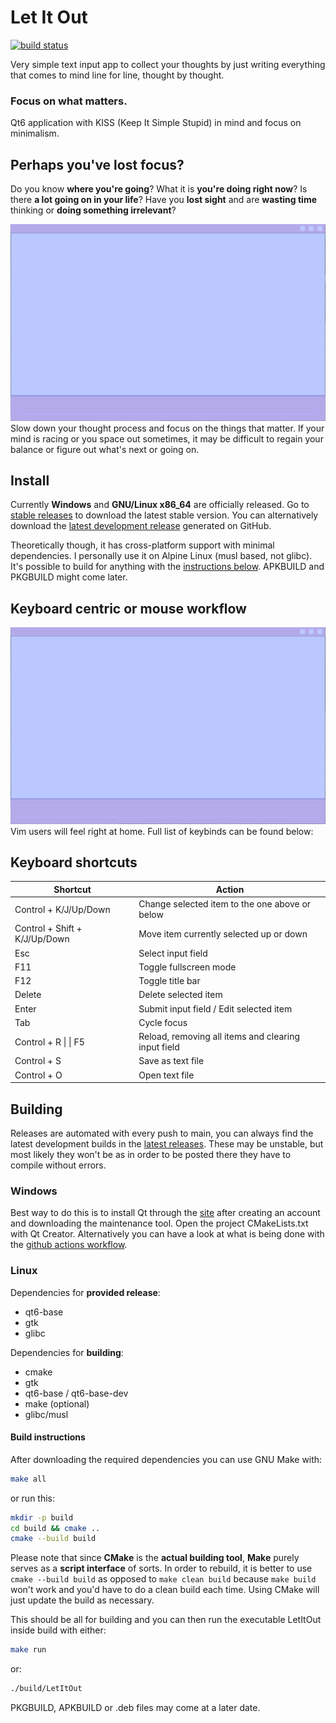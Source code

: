 # Let It Out
[![build status](https://github.com/NlGHT/LetItOut/actions/workflows/cmake.yml/badge.svg)](https://github.com/NlGHT/LetItOut/actions/workflows/cmake.yml)

Very simple text input app to collect your thoughts by just writing everything that comes to mind line for line, thought by thought.
### Focus on what matters.

Qt6 application with KISS (Keep It Simple Stupid) in mind and focus on minimalism.
## Perhaps you've lost focus?
Do you know **where you're going**?  What it is **you're doing right now**?  Is there **a lot going on in your life**?  Have you **lost sight** and are **wasting time** thinking or **doing something irrelevant**?

![Demo GIF 1](https://github.com/NlGHT/LetItOut/blob/assets/LIODemo.gif)
Slow down your thought process and focus on the things that matter.  If your mind is racing or you space out sometimes, it may be difficult to regain your balance or figure out what's next or going on.

## Install
Currently **Windows** and **GNU/Linux x86_64** are officially released.  Go to [stable releases](https://github.com/NlGHT/LetItOut/releases/tag/stable) to download the latest stable version.  You can alternatively download the [latest development release](https://github.com/NlGHT/LetItOut/releases/tag/latest) generated on GitHub.

Theoretically though, it has cross-platform support with minimal dependencies.  I personally use it on Alpine Linux (musl based, not glibc).  It's possible to build for anything with the [instructions below](#building).  APKBUILD and PKGBUILD might come later.

## Keyboard centric or mouse workflow
![Demo GIF 2](https://github.com/NlGHT/LetItOut/blob/assets/LIOActionsDemo.gif)
Vim users will feel right at home.  Full list of keybinds can be found below:

## Keyboard shortcuts
| Shortcut                      | Action                                              |
| ----------                    | --------                                            |
| Control + K/J/Up/Down         | Change selected item to the one above or below      |
| Control + Shift + K/J/Up/Down | Move item currently selected up or down             |
| Esc                           | Select input field                                  |
| F11                           | Toggle fullscreen mode                              |
| F12                           | Toggle title bar                                    |
| Delete                        | Delete selected item                                |
| Enter                         | Submit input field / Edit selected item             |
| Tab                           | Cycle focus                                         |
| Control + R \| \| F5          | Reload, removing all items and clearing input field |
| Control + S                   | Save as text file                                   |
| Control + O                   | Open text file                                      |

## Building
Releases are automated with every push to main, you can always find the latest development builds in the [latest releases](https://github.com/NlGHT/LetItOut/releases/tag/latest).
These may be unstable, but most likely they won't be as in order to be posted there they have to compile without errors.
### Windows
Best way to do this is to install Qt through the [site](https://qt.io/download) after creating an account and downloading the maintenance tool.  Open the project CMakeLists.txt with Qt Creator.
Alternatively you can have a look at what is being done with the [github actions workflow](https://github.com/NlGHT/LetItOut/blob/main/.github/workflows/cmake.yml).

### Linux
Dependencies for **provided release**:
- qt6-base
- gtk
- glibc

Dependencies for **building**:
- cmake
- gtk
- qt6-base / qt6-base-dev
- make (optional)
- glibc/musl

#### Build instructions
After downloading the required dependencies you can use GNU Make with:
```sh
make all
```
or run this:
```sh
mkdir -p build
cd build && cmake ..
cmake --build build
```
Please note that since **CMake** is the **actual building tool**, **Make** purely serves as a **script interface** of sorts.  In order to rebuild, it is better to use `cmake --build build` as opposed to `make clean build` because `make build` won't work and you'd have to do a clean build each time.
Using CMake will just update the build as necessary.

This should be all for building and you can then run the executable LetItOut inside build with either:
```sh
make run
```
or:
```sh
./build/LetItOut
```
PKGBUILD, APKBUILD or .deb files may come at a later date.
